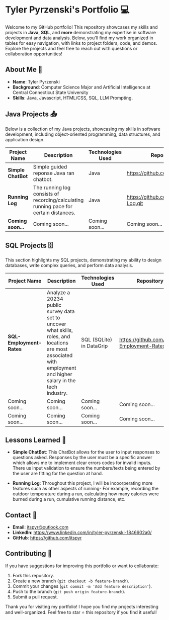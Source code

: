 # Tyler Pyrzenski's Portfolio 💻

Welcome to my GitHub portfolio! This repository showcases my skills and projects in **Java**, **SQL**, and **more** demonstrating my expertise in software development and data analysis. Below, you'll find my work organized in tables for easy navigation, with links to project folders, code, and demos. Explore the projects and feel free to reach out with questions or collaboration opportunities!

## About Me 📖
- **Name**: Tyler Pyrzenski
- **Background**: Computer Science Major and Artificial Intelligence at Central Connecticut State University 
- **Skills**: Java, Javascript, HTML/CSS, SQL, LLM Prompting.

## Java Projects 📤
Below is a collection of my Java projects, showcasing my skills in software development, including object-oriented programming, data structures, and application design.

| Project Name | Description | Technologies Used | Repository Link | Collaboration |
|--------------|-------------|-------------------|-----------------|-------------|
| **Simple ChatBot** | Simple guided reponse Java ran chatbot. | Java | https://github.com/itspyr/ChatBot.git | Solo |
| **Running Log** | The running log consists of recording/calculating running pace for certain distances. | Java | https://github.com/itspyr/Running-Log.git | Solo |
| **Coming soon...** | Coming soon... | Coming soon... | Coming soon... |


## SQL Projects 🗄️
This section highlights my SQL projects, demonstrating my ability to design databases, write complex queries, and perform data analysis.

| Project Name | Description | Technologies Used | Repository Link | Collaboration |
|--------------|-------------|-------------------|-----------------|-------------|
| **SQL-Employment-Rates**  | Analyze a 20234 public survey data set to uncover what skills, roles, and locations are most associated with employment and higher salary in the tech industry. | SQL (SQLite) in DataGrip | https://github.com/itspyr/SQL-Employment-Rates | Solo |
| Coming soon... | Coming soon... | Coming soon... | Coming soon... | Coming soon... |
| Coming soon... | Coming soon... | Coming soon... | Coming soon... | Coming soon... |


## Lessons Learned 🧠
- **Simple ChatBot**: This ChatBot allows for the user to input responses to questions asked. Responses by the user must be a specific answer which allows me to implement clear errors codes for invalid inputs. There us input validation to ensure the numbers/texts being entered by the user are fitting for the question at hand.

- **Running Log**: Throughout this project, I will be incoorperating more features such as other aspects of running- For example, recording the outdoor temperature during a run, calculating how many calories were burned during a run, cumulative running distance, etc.



## Contact 📧
- **Email**: itspyr@outlook.com
- **LinkedIn**: https://www.linkedin.com/in/tyler-pyrzenski-1846602a0/
- **GitHub**: https://github.com/itspyr

## Contributing 📌
If you have suggestions for improving this portfolio or want to collaborate:
1. Fork this repository.
2. Create a new branch (`git checkout -b feature-branch`).
3. Commit your changes (`git commit -m 'Add feature description'`).
4. Push to the branch (`git push origin feature-branch`).
5. Submit a pull request.

Thank you for visiting my portfolio! I hope you find my projects interesting and well-organized. Feel free to star ⭐ this repository if you find it useful!
